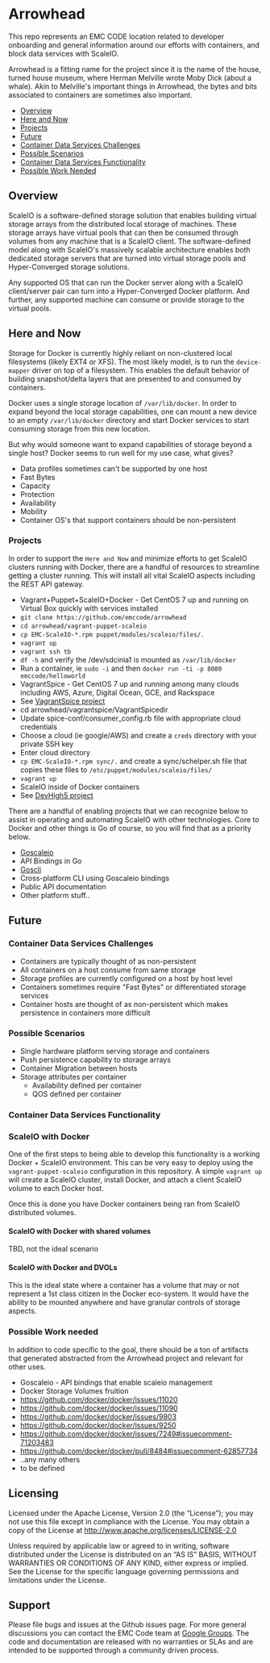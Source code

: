 # Arrowhead
This repo represents an EMC CODE location related to developer onboarding and general information around our efforts with containers, and block data services with ScaleIO.

Arrowhead is a fitting name for the project since it is the name of the house, turned house museum, where Herman Melville wrote Moby Dick (about a whale).  Akin to Melville's important things in Arrowhead, the bytes and bits associated to containers are sometimes also important.

- [Overview](#overview)
- [Here and Now](#hereandnow)
 - [Projects](#projects)
- [Future](#future)
 - [Container Data Services Challenges](#challenges)
 - [Possible Scenarios](#scenarios)
 - [Container Data Services Functionality](#scaleiowithdocker)
 - [Possible Work Needed](#workneeded)

## <a id="overview">Overview</a>
ScaleIO is a software-defined storage solution that enables building virtual storage arrays from the distributed local storage of machines.  These storage arrays have virtual pools that can then be consumed through volumes from any machine that is a ScaleIO client.  The software-defined model along with ScaleIO's massively scalable architecture enables both dedicated storage servers that are turned into virtual storage pools and Hyper-Converged storage solutions.  

Any supported OS that can run the Docker server along with a ScaleIO client/server pair can turn into a Hyper-Converged Docker platform.  And further, any supported machine can consume or provide storage to the virtual pools.


## <a id="hereandnow">Here and Now</a>
Storage for Docker is currently highly reliant on non-clustered local filesystems (likely EXT4 or XFS).  The most likely model, is to run the ```device-mapper``` driver on top of a filesystem.  This enables the default behavior of building snapshot/delta layers that are presented to and consumed by containers.  

Docker uses a single storage location of ```/var/lib/docker```.  In order to expand beyond the local storage capabilities, one can mount a new device to an empty ```/var/lib/docker``` directory and start Docker services to start consuming storage from this new location.

But why would someone want to expand capabilities of storage beyond a single host?  Docker seems to run well for my use case, what gives?

- Data profiles sometimes can't be supported by one host
 - Fast Bytes
 - Capacity
 - Protection
 - Availability
 - Mobility
- Container OS's that support containers should be non-persistent


### <a id="projects">Projects</a>
In order to support the ```Here and Now``` and minimize efforts to get ScaleIO clusters running with Docker, there are a handful of resources to streamline getting a cluster running.  This will install all vital ScaleIO aspects including the REST API gateway.

- Vagrant+Puppet+ScaleIO+Docker - Get CentOS 7 up and running on Virtual Box quickly with services installed
 - ```git clone https://github.com/emccode/arrowhead```
 - ```cd arrowhead/vagrant-puppet-scaleio```
 - ```cp EMC-ScaleIO-*.rpm puppet/modules/scaleio/files/.```
 - ```vagrant up```
 - ```vagrant ssh tb```
 - ```df -h``` and verify the /dev/sdcinia1 is mounted as ```/var/lib/docker```
 - Run a container, ie ```sudo -i``` and then ```docker run -ti -p 8080 emccode/helloworld```
- VagrantSpice - Get CentOS 7 up and running among many clouds including AWS, Azure, Digital Ocean, GCE, and Rackspace
 - See [VagrantSpice project](https://github.com/emccode/vagrantspice)
 - cd arrowhead/vagrantspice/VagrantSpicedir
 - Update spice-conf/consumer_config.rb file with appropriate cloud credentials
 - Choose a cloud (ie google/AWS) and create a ```creds``` directory with your private SSH key
 - Enter cloud directory
 - ```cp EMC-ScaleIO-*.rpm sync/.``` and create a sync/schelper.sh file that copies these files to ```/etc/puppet/modules/scaleio/files/```
 - ```vagrant up```
- ScaleIO inside of Docker containers
 - See [DevHigh5 project](https://github.com/djannot/scaleio-docker)

There are a handful of enabling projects that we can recognize below to assist in operating and automating ScaleIO with other technologies.  Core to Docker and other things is Go of course, so you will find that as a priority below.

- [Goscaleio](https://github.com/emccode/goscaleio)
 - API Bindings in Go
- [Goscli](https://github.com/emccode/goscli)
 - Cross-platform CLI using Goscaleio bindings
- Public API documentation
- Other platform stuff..




## <a id="future">Future</a>
### <a id="challenges">Container Data Services Challenges</a>
- Containers are typically thought of as non-persistent
- All containers on a host consume from same storage
- Storage profiles are currently configured on a host by host level
- Containers sometimes require "Fast Bytes" or differentiated storage services
- Container hosts are thought of as non-persistent which makes persistence in containers more difficult

### <a id="scenarios">Possible Scenarios</a>
- Single hardware platform serving storage and containers
- Push persistence capability to storage arrays
- Container Migration between hosts
- Storage attributes per container
  - Availability defined per container
  - QOS defined per container

### <a id="scaleiowithdocker">Container Data Services Functionality</a>
### ScaleIO with Docker
One of the first steps to being able to develop this functionality is a working Docker + ScaleIO environment.  This can be very easy to deploy using the ```vagrant-puppet-scaleio``` configuration in this repository.  A simple ```vagrant up``` will create a ScaleIO cluster, install Docker, and attach a client ScaleIO volume to each Docker host.  

Once this is done you have Docker containers being ran from ScaleIO distributed volumes.

#### ScaleIO with Docker with shared volumes
TBD, not the ideal scenario

#### ScaleIO with Docker and DVOLs
This is the ideal state where a container has a volume that may or not represent a 1st class citizen in the Docker eco-system.  It would have the ability to be mounted anywhere and have granular controls of storage aspects.



### <a id="workneeded">Possible Work needed</a>
In addition to code specific to the goal, there should be a ton of artifacts that generated abstracted from the Arrowhead project and relevant for other uses.

- Goscaleio - API bindings that enable scaleio management
- Docker Storage Volumes fruition
 - https://github.com/docker/docker/issues/11020
 - https://github.com/docker/docker/issues/11090
 - https://github.com/docker/docker/issues/9803
 - https://github.com/docker/docker/issues/9250
 - https://github.com/docker/docker/issues/7249#issuecomment-71203483
 - https://github.com/docker/docker/pull/8484#issuecomment-62857734
 - ..any many others
- to be defined


Licensing
---------
Licensed under the Apache License, Version 2.0 (the “License”); you may not use this file except in compliance with the License. You may obtain a copy of the License at <http://www.apache.org/licenses/LICENSE-2.0>

Unless required by applicable law or agreed to in writing, software distributed under the License is distributed on an “AS IS” BASIS, WITHOUT WARRANTIES OR CONDITIONS OF ANY KIND, either express or implied. See the License for the specific language governing permissions and limitations under the License.

Support
-------
Please file bugs and issues at the Github issues page. For more general discussions you can contact the EMC Code team at <a href="https://groups.google.com/forum/#!forum/emccode-users">Google Groups</a>. The code and documentation are released with no warranties or SLAs and are intended to be supported through a community driven process.
